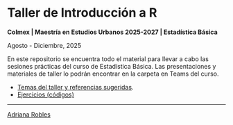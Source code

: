 # Taller de Introducción a R
**Colmex | Maestría en Estudios Urbanos 2025-2027 | Estadística Básica**

Agosto - Diciembre, 2025

En este repositorio se encuentra todo el material para llevar a cabo las sesiones prácticas del curso de Estadística Básica. Las presentaciones y materiales de taller lo podrán encontrar en la carpeta en Teams del curso.

* [Temas del taller y referencias sugeridas](https://demografiando.pro/indice.html).
* [Ejercicios (códigos)](Códigos)

---

[Adriana Robles](https://sites.google.com/view/adrianarobles/home?authuser=0)
